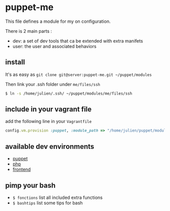 # puppet-me

This file defines a module for my on configuration.

There is 2 main parts :

 * dev: a set of dev tools that ca be extended with extra manifets
 * user: the user and associated behaviors

## install

It's as easy as `git clone git@server:puppet-me.git ~/puppet/modules`

Then link your .ssh folder under `me/files/ssh`

``` sh
$ ln -s /home/julien/.ssh/ ~/puppet/modules/me/files/ssh
```

## include in your vagrant file

add the following line in your `Vagrantfile`

``` ruby
config.vm.provision :puppet, :module_path => "/home/julien/puppet/modules"
```

## available dev environments

* [puppet](me/doc/puppet.markdown)
* [php](me/doc/php.markdown)
* [frontend](me/doc/frontend.markdown)

## pimp your bash

* `$ fonctions` list all included extra functions
* `$ bashtips` list some tips for bash
